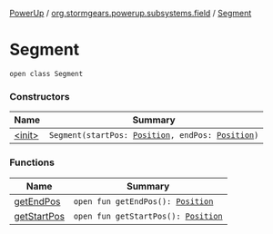 [PowerUp](../../index.md) / [org.stormgears.powerup.subsystems.field](../index.md) / [Segment](./index.md)

# Segment

`open class Segment`

### Constructors

| Name | Summary |
|---|---|
| [&lt;init&gt;](-init-.md) | `Segment(startPos: `[`Position`](../../org.stormgears.powerup.subsystems.navigator/-position/index.md)`, endPos: `[`Position`](../../org.stormgears.powerup.subsystems.navigator/-position/index.md)`)` |

### Functions

| Name | Summary |
|---|---|
| [getEndPos](get-end-pos.md) | `open fun getEndPos(): `[`Position`](../../org.stormgears.powerup.subsystems.navigator/-position/index.md) |
| [getStartPos](get-start-pos.md) | `open fun getStartPos(): `[`Position`](../../org.stormgears.powerup.subsystems.navigator/-position/index.md) |

